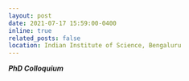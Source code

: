 ```yaml
---
layout: post
date: 2021-07-17 15:59:00-0400
inline: true
related_posts: false
location: Indian Institute of Science, Bengaluru
---
```


***PhD Colloquium***